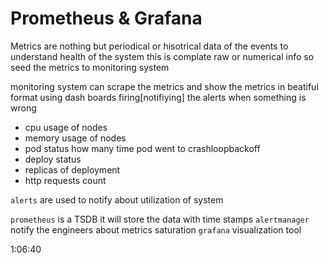 # Prometheus & Grafana

Metrics are nothing but periodical or hisotrical data of the events to understand health of the system this is complate raw or numerical info so seed the metrics to monitoring system 

monitoring system can scrape the metrics and show the metrics in beatiful format using dash boards firing[notifiying] the alerts when something is wrong 

- cpu usage of nodes
- memory usage of nodes
- pod status how many time pod went to crashloopbackoff
- deploy status
- replicas of deployment
- http requests count

`alerts` are used to notify about utilization of system 

`prometheus` is a TSDB it will store the data with time stamps
`alertmanager` notify the engineers about metrics saturation
`grafana` visualization tool 

1:06:40